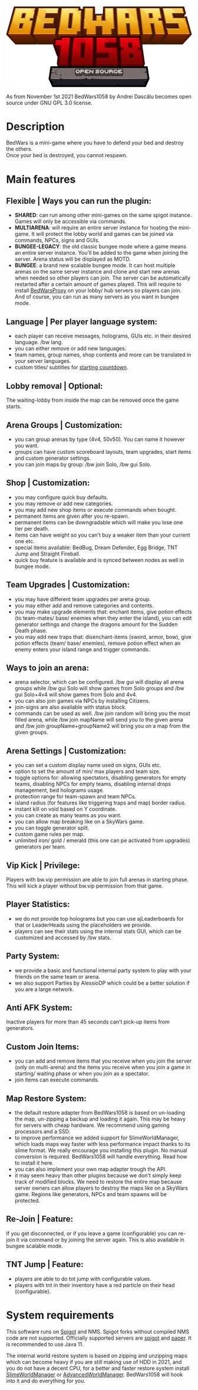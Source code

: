 ![Logo](./.github/assets/logo_open_source.png)

As from November 1st 2021 BedWars1058 by Andrei Dascălu becomes open source under GNU GPL 3.0 license.

# Description
BedWars is a mini-game where you have to defend your bed and destroy the others.  
Once your bed is destroyed, you cannot respawn.

# Main features

## Flexible | Ways you can run the plugin:
- **SHARED**: can run among other mini-games on the same spigot instance. Games will only be accessible via commands.
- **MULTIARENA**: will require an entire server instance for hosting the mini-game. It will protect the lobby world and games can be joined via commands, NPCs, signs and GUIs.
- **BUNGEE-LEGACY**: the old classic bungee mode where a game means an entire server instance. You'll be added to the game when joining the server. Arena status will be displayed as MOTD.
- **BUNGEE**: a brand new scalable bungee mode. It can host multiple arenas on the same server instance and clone and start new arenas when needed so other players can join. The server can be automatically restarted after a certain amount of games played. This will require to install [BedWarsProxy](https://www.spigotmc.org/resources/bedwarsproxy.66642/) on your lobby/ hub servers so players can join. And of course, you can run as many servers as you want in bungee mode.

## Language | Per player language system:
- each player can receive messages, holograms, GUIs etc. in their desired language. /bw lang.
- you can either remove or add new languages.
- team names, group names, shop contents and more can be translated in your server languages.
- custom titles/ subtitles for [starting countdown](https://gitlab.com/andrei1058/BedWars1058/-/wikis/language-configuration#custom-title-sub-title-for-arena-countdown).

## Lobby removal | Optional:
The waiting-lobby from inside the map can be removed once the game starts.

## Arena Groups | Customization:
- you can group arenas by type (4v4, 50v50). You can name it however you want.
- groups can have custom scoreboard layouts, team upgrades, start items and custom generator settings.
- you can join maps by group: /bw join Solo, /bw gui Solo.

## Shop | Customization:
- you may configure quick buy defaults.
- you may remove or add new categories.
- you may add new shop items or execute commands when bought.
- permanent items are given after you re-spawn.
- permanent items can be downgradable which will make you lose one tier per death.
- items can have weight so you can't buy a weaker item than your current one etc.
- special items available: BedBug, Dream Defender, Egg Bridge, TNT Jump and Straight Fireball.
- quick buy feature is available and is synced between nodes as well in bungee mode.

## Team Upgrades | Customization:
- you may have different team upgrades per arena group.
- you may either add and remove categories and contents.
- you may make upgrade elements that: enchant items, give potion effects (to team-mates/ base/ enemies when they enter the island), you can edit generator settings and change the dragons amount for the Sudden Death phase.
- you may add new traps that: disenchant-items (sword, armor, bow), give potion effects (team/ base/ enemies), remove potion effect when an enemy enters your island range and trigger commands.

## Ways to join an arena:

- arena selector, which can be configured. /bw gui will display all arena groups while /bw gui Solo will show games from Solo groups and /bw gui Solo+4v4 will show games from Solo and 4v4.
- you can also join games via NPCs by installing Citizens.
- join-signs are also available with status block.
- commands can be used as well. /bw join random will bring you the most filled arena, while /bw join mapName will send you to the given arena and /bw join groupName+groupName2 will bring you on a map from the given groups.

## Arena Settings | Customization:
- you can set a custom display name used on signs, GUIs etc.
- option to set the amount of min/ max players and team size.
- toggle options for: allowing spectators, disabling generators for empty teams, disabling NPCs for empty teams, disabling internal drops management, bed holograms usage.
- protection range for team-spawn and team NPCs.
- island radius (for features like triggering traps and map) border radius.
- instant kill on void based on Y coordinate.
- you can create as many teams as you want.
- you can allow map breaking like on a SkyWars game.
- you can toggle generator split.
- custom game rules per map.
- unlimited iron/ gold / emerald (this one can pe activated from upgrades) generators per team.

## Vip Kick | Privilege:
Players with bw.vip permission are able to join full arenas in starting phase. This will kick a player without bw.vip permission from that game.

## Player Statistics:
- we do not provide top holograms but you can use ajLeaderboards for that or LeaderHeads using the placeholders we provide.
- players can see their stats using the internal stats GUI, which can be customized and accessed by /bw stats.

## Party System:
- we provide a basic and functional internal party system to play with your friends on the same team or arena.
- we also support Parties by AlessioDP which could be a better solution if you are a large network.

## Anti AFK System:
Inactive players for more than 45 seconds can't pick-up items from generators.

## Custom Join Items:
- you can add and remove items that you receive when you join the server (only on multi-arena) and the items you receive when you join a game in starting/ waiting phase or when you join as a spectator.
- join items can execute commands.

## Map Restore System:
- the default restore adapter from BedWars1058 is based on un-loading the map, un-zipping a backup and loading it again. This may be heavy for servers with cheap hardware. We recommend using gaming processors and a SSD.
- to improve performance we added support for SlimeWorldManager, which loads maps way faster with less performance impact thanks to its slime format. We really encourage you installing this plugin. No manual conversion is required. BedWars1058 will handle everything. Read how to install it here.
- you can also implement your own map adapter trough the API.
- it may seem heavy than other plugins because we don't simply keep track of modified blocks. We need to restore the entire map because server owners can allow players to destroy the maps like on a SkyWars game. Regions like generators, NPCs and team spawns will be protected.

## Re-Join | Feature:
If you get disconnected, or if you leave a game (configurable) you can re-join it via command or by joining the server again. This is also available in bungee scalable mode.

## TNT Jump | Feature:
- players are able to do tnt jump with configurable values.
- players with tnt in their inventory have a red particle on their head (configurable).

# System requirements
This software runs on [Spigot](https://www.spigotmc.org/) and NMS. 
Spigot forks without compiled NMS code are not supported. 
Officially supported servers are [spigot](https://www.spigotmc.org/) and [paper](https://papermc.io/).
It is recommended to use Java 11.

The internal world restore system is based on zipping and unzipping maps which can become 
heavy if you are still making use of HDD in 2021, and you do not have a decent CPU, for a better 
and faster restore system install [SlimeWorldManager](https://www.spigotmc.org/resources/slimeworldmanager.69974/) or [AdvancedWorldManager](https://www.spigotmc.org/resources/advanced-slimeworldmanager.87209/).
BedWars1058 will hook into it and do everything for you.




